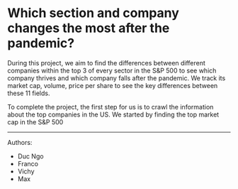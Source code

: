 # Which section and company changes the most after the pandemic?

During this project, we aim to find the differences between different companies within the top 3 of every sector in the S&P 500 to see which company thrives and which company falls after the pandemic. We track its market cap, volume, price per share to see the key differences between these 11 fields. 

To complete the project, the first step for us is to crawl the information about the top companies in the US. We started by finding the top market cap in the S&P 500 

---
Authors: 
- Duc Ngo
- Franco
- Vichy
- Max
